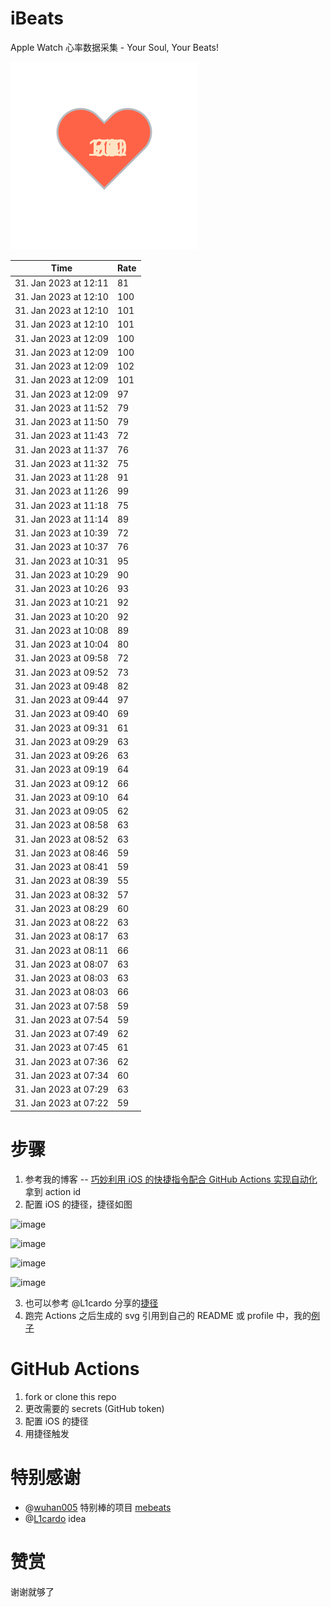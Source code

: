 # iBeats
Apple Watch 心率数据采集 - Your Soul, Your Beats!

![](./files/heart.svg)

<!--START_SECTION:my_heart_rate-->
| Time | Rate | 
 | ---- | ---- | 
| 31. Jan 2023 at 12:11 | 81 |
| 31. Jan 2023 at 12:10 | 100 |
| 31. Jan 2023 at 12:10 | 101 |
| 31. Jan 2023 at 12:10 | 101 |
| 31. Jan 2023 at 12:09 | 100 |
| 31. Jan 2023 at 12:09 | 100 |
| 31. Jan 2023 at 12:09 | 102 |
| 31. Jan 2023 at 12:09 | 101 |
| 31. Jan 2023 at 12:09 | 97 |
| 31. Jan 2023 at 11:52 | 79 |
| 31. Jan 2023 at 11:50 | 79 |
| 31. Jan 2023 at 11:43 | 72 |
| 31. Jan 2023 at 11:37 | 76 |
| 31. Jan 2023 at 11:32 | 75 |
| 31. Jan 2023 at 11:28 | 91 |
| 31. Jan 2023 at 11:26 | 99 |
| 31. Jan 2023 at 11:18 | 75 |
| 31. Jan 2023 at 11:14 | 89 |
| 31. Jan 2023 at 10:39 | 72 |
| 31. Jan 2023 at 10:37 | 76 |
| 31. Jan 2023 at 10:31 | 95 |
| 31. Jan 2023 at 10:29 | 90 |
| 31. Jan 2023 at 10:26 | 93 |
| 31. Jan 2023 at 10:21 | 92 |
| 31. Jan 2023 at 10:20 | 92 |
| 31. Jan 2023 at 10:08 | 89 |
| 31. Jan 2023 at 10:04 | 80 |
| 31. Jan 2023 at 09:58 | 72 |
| 31. Jan 2023 at 09:52 | 73 |
| 31. Jan 2023 at 09:48 | 82 |
| 31. Jan 2023 at 09:44 | 97 |
| 31. Jan 2023 at 09:40 | 69 |
| 31. Jan 2023 at 09:31 | 61 |
| 31. Jan 2023 at 09:29 | 63 |
| 31. Jan 2023 at 09:26 | 63 |
| 31. Jan 2023 at 09:19 | 64 |
| 31. Jan 2023 at 09:12 | 66 |
| 31. Jan 2023 at 09:10 | 64 |
| 31. Jan 2023 at 09:05 | 62 |
| 31. Jan 2023 at 08:58 | 63 |
| 31. Jan 2023 at 08:52 | 63 |
| 31. Jan 2023 at 08:46 | 59 |
| 31. Jan 2023 at 08:41 | 59 |
| 31. Jan 2023 at 08:39 | 55 |
| 31. Jan 2023 at 08:32 | 57 |
| 31. Jan 2023 at 08:29 | 60 |
| 31. Jan 2023 at 08:22 | 63 |
| 31. Jan 2023 at 08:17 | 63 |
| 31. Jan 2023 at 08:11 | 66 |
| 31. Jan 2023 at 08:07 | 63 |
| 31. Jan 2023 at 08:03 | 63 |
| 31. Jan 2023 at 08:03 | 66 |
| 31. Jan 2023 at 07:58 | 59 |
| 31. Jan 2023 at 07:54 | 59 |
| 31. Jan 2023 at 07:49 | 62 |
| 31. Jan 2023 at 07:45 | 61 |
| 31. Jan 2023 at 07:36 | 62 |
| 31. Jan 2023 at 07:34 | 60 |
| 31. Jan 2023 at 07:29 | 63 |
| 31. Jan 2023 at 07:22 | 59 |

<!--END_SECTION:my_heart_rate-->

# 步骤
1. 参考我的博客 -- [巧妙利用 iOS 的快捷指令配合 GitHub Actions 实现自动化](https://github.com/yihong0618/gitblog/issues/198) 拿到 action id
2. 配置 iOS 的捷径，捷径如图

![image](https://user-images.githubusercontent.com/15976103/122154218-0db0b480-ce97-11eb-93bb-5aec07c558dc.png)

![image](https://user-images.githubusercontent.com/15976103/122154236-186b4980-ce97-11eb-8e4b-70551a0391ae.png)

![image](https://user-images.githubusercontent.com/15976103/122154268-2d47dd00-ce97-11eb-902e-3acf292265a9.png)

![image](https://user-images.githubusercontent.com/15976103/122174055-fa144680-ceb4-11eb-9be2-3eb83cd516f7.png)

3. 也可以参考 @L1cardo 分享的[捷径](https://www.icloud.com/shortcuts/6ab6047b459c41ad822ad6b94b1c03d4)
4. 跑完 Actions 之后生成的 svg 引用到自己的 README 或 profile 中，我的[例子](https://github.com/yihong0618) 

# GitHub Actions

1. fork or clone this repo
2. 更改需要的 secrets (GitHub token)
3. 配置 iOS 的捷径
4. 用捷径触发

# 特别感谢
- @[wuhan005](https://github.com/wuhan005) 特别棒的项目 [mebeats](https://github.com/wuhan005/mebeats)
- @[L1cardo](https://github.com/L1cardo) idea

# 赞赏
谢谢就够了
